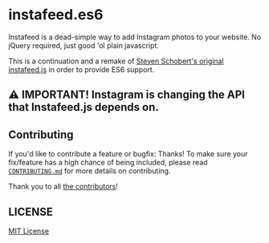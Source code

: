 # instafeed.es6

Instafeed is a dead-simple way to add Instagram photos to your website. No jQuery required, just good 'ol plain javascript.

This is a continuation and a remake of [Steven Schobert's original instafeed.js](https://github.com/stevenschobert/instafeed.js) in order to provide ES6 support.

## :warning: IMPORTANT! Instagram is changing the API that Instafeed.js depends on.

## Contributing

If you'd like to contribute a feature or bugfix: Thanks! To make sure your
fix/feature has a high chance of being included, please read [`CONTRIBUTING.md`](./CONTRIBUTING.md) for more details on contributing.

Thank you to all [the contributors](https://github.com/davidcunha/instafeed.es6/graphs/contributors)!

## LICENSE

[MIT License](https://opensource.org/licenses/MIT)
